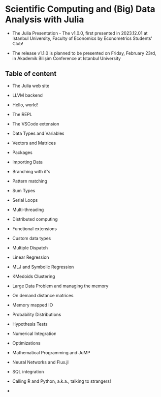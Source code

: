 # Scientific Computing and (Big) Data Analysis with Julia

- The Julia Presentation - The v1.0.0, first presented in 2023.12.01 at Istanbul University, Faculty of Economics by Econometrics Students' Club!

- The release v1.1.0 is planned to be presented on Friday, February 23rd, in Akademik Bilişim Conference at Istanbul University

## Table of content

- The Julia web site
- LLVM backend
- Hello, world!
- The REPL
- The VSCode extension 
- Data Types and Variables
- Vectors and Matrices
- Packages
- Importing Data
- Branching with if's
- Pattern matching
- Sum Types
- Serial Loops
- Multi-threading
- Distributed computing
- Functional extensions
- Custom data types
- Multiple Dispatch
- Linear Regression 
- MLJ and Symbolic Regression
- KMedoids Clustering
- Large Data Problem and managing the memory
- On demand distance matrices
- Memory mapped IO
- Probability Distributions 
- Hypothesis Tests
- Numerical Integration
- Optimizations
- Mathematical Programming and JuMP
- Neural Networks and Flux.jl
- SQL integration
- Calling R and Python, a.k.a., talking to strangers!


- 

